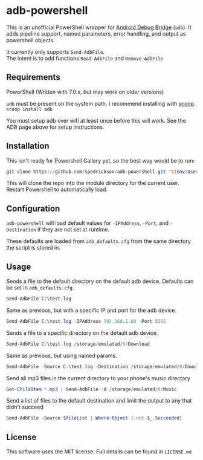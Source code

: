 # adb-powershell
This is an unofficial PowerShell wrapper for [Android Debug Bridge](https://developer.android.com/studio/command-line/adb) (`adb`). It adds pipeline support, named parameters, error handling, and output as powershell objects. 

It currently only supports `Send-AdbFile`.   
The intent is to add functions `Read-AdbFile` and `Remove-AdbFile` 

## Requirements
PowerShell (Written with 7.0.x, but may work on older versions)

`adb` must be present on the system path. I recommend installing with [scoop](https://scoop.sh/).  
`scoop install adb`

You must setup adb over wifi at least once before this will work. See the ADB page above for setup instructions. 

## Installation
This isn't ready for Powershell Gallery yet, so the best way would be to run:  
```powershell
git clone https://github.com/spedrickson/adb-powershell.git "${env:UserProfile}\Documents\Powershell\Modules\adb-powershell"
```
This will clone the repo into the module directory for the current user. Restart Powershell to automatically load. 

## Configuration
`adb-powershell` will load default values for `-IPAddress`, `-Port`, and `-Destination` if they are not set at runtime.

These defaults are loaded from `adb_defaults.cfg` from the same directory the script is stored in.

## Usage
Sends a file to the default directory on the default adb device. Defaults can be set in `adb_defaults.cfg`.
```powershell
Send-AdbFile C:\test.log
```

Same as previous, but with a specific IP and port for the adb device.
```powershell
Send-AdbFile C:\test.log -IPAddress 192.168.1.60 -Port 5555
```

Sends a file to a specific directory on the default adb device.
```powershell 
Send-AdbFile C:\test.log /storage/emulated/0/Download
```

Same as previous, but using named params. 
```powershell
Send-AdbFile -Source C:\test.log -Destination /storage/emulated/0/Download
```

Send all mp3 files in the current directory to your phone's music directory
```powershell
Get-ChildItem *.mp3 | Send-AdbFile -d /storage/emulated/0/Music  
```

Send a list of files to the default destination and limit the output to any that didn't succeed
```powershell
Send-AdbFile -Source $fileList | Where-Object {-not $_.Succeeded}
```

## License
This software uses the MIT license. Full details can be found in `LICENSE.md`
